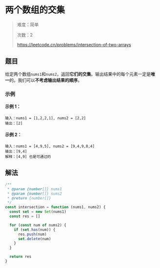 # 两个数组的交集

> 难度：简单
>
> 次数：2
>
> https://leetcode.cn/problems/intersection-of-two-arrays

## 题目

给定两个数组`nums1`和`nums2`，返回**它们的交集**。输出结果中的每个元素一定是**唯一**的。我们可以**不考虑输出结果的顺序**。

### 示例

#### 示例 1：

```
输入：nums1 = [1,2,2,1], nums2 = [2,2]
输出：[2]
```

#### 示例 2：

```
输入：nums1 = [4,9,5], nums2 = [9,4,9,8,4]
输出：[9,4]
解释：[4,9] 也是可通过的
```

## 解法

```javascript
/**
 * @param {number[]} nums1
 * @param {number[]} nums2
 * @return {number[]}
 */
const intersection = function (nums1, nums2) {
  const set = new Set(nums1)
  const res = []

  for (const num of nums2) {
    if (set.has(num)) {
      res.push(num)
      set.delete(num)
    }
  }

  return res
}
```
